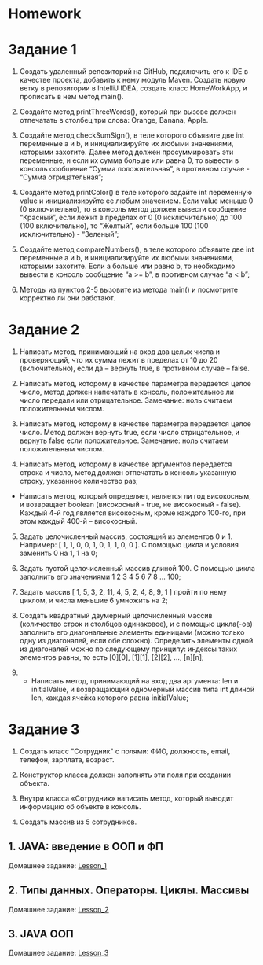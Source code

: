 # Homework
# Задание 1 #

1. Создать удаленный репозиторий на GitHub, подключить его к IDE в качестве проекта, добавить к нему модуль Maven. Создать новую ветку в репозитории в IntelliJ IDEA, создать класс HomeWorkApp, и прописать в нем метод main().

2. Создайте метод printThreeWords(), который при вызове должен отпечатать в столбец три слова: Orange, Banana, Apple.

3. Создайте метод checkSumSign(), в теле которого объявите две int переменные a и b, и инициализируйте их любыми значениями, которыми захотите. Далее метод должен просуммировать эти переменные, и если их сумма больше или равна 0, то вывести в консоль сообщение “Сумма положительная”, в противном случае - “Сумма отрицательная”;

4. Создайте метод printColor() в теле которого задайте int переменную value и инициализируйте ее любым значением. Если value меньше 0 (0 включительно), то в консоль метод должен вывести сообщение “Красный”, если лежит в пределах от 0 (0 исключительно) до 100 (100 включительно), то “Желтый”, если больше 100 (100 исключительно) - “Зеленый”;

5. Создайте метод compareNumbers(), в теле которого объявите две int переменные a и b, и инициализируйте их любыми значениями, которыми захотите. Если a больше или равно b, то необходимо вывести в консоль сообщение “a >= b”, в противном случае “a < b”;

6. Методы из пунктов 2-5 вызовите из метода main() и посмотрите корректно ли они работают.

# Задание 2 #

1. Написать метод, принимающий на вход два целых числа и проверяющий, что их сумма лежит в пределах от 10 до 20 (включительно), если да – вернуть true, в противном случае – false.

2. Написать метод, которому в качестве параметра передается целое число, метод должен напечатать в консоль, положительное ли число передали или отрицательное. Замечание: ноль считаем положительным числом.

3. Написать метод, которому в качестве параметра передается целое число. Метод должен вернуть true, если число отрицательное, и вернуть false если положительное. Замечание: ноль считаем положительным числом.

4. Написать метод, которому в качестве аргументов передается строка и число, метод должен отпечатать в консоль указанную строку, указанное количество раз;

 * Написать метод, который определяет, является ли год високосным, и возвращает boolean (високосный - true, не високосный - false). Каждый 4-й год является високосным, кроме каждого 100-го, при этом каждый 400-й – високосный.

5. Задать целочисленный массив, состоящий из элементов 0 и 1. Например: [ 1, 1, 0, 0, 1, 0, 1, 1, 0, 0 ]. С помощью цикла и условия заменить 0 на 1, 1 на 0;

6. Задать пустой целочисленный массив длиной 100. С помощью цикла заполнить его значениями 1 2 3 4 5 6 7 8 … 100;

7. Задать массив [ 1, 5, 3, 2, 11, 4, 5, 2, 4, 8, 9, 1 ] пройти по нему циклом, и числа меньшие 6 умножить на 2;

8. Создать квадратный двумерный целочисленный массив (количество строк и столбцов одинаковое), и с помощью цикла(-ов) заполнить его диагональные элементы единицами (можно только одну из диагоналей, если обе сложно). Определить элементы одной из диагоналей можно по следующему принципу: индексы таких элементов равны, то есть [0][0], [1][1], [2][2], …, [n][n];

9.  *  Написать метод, принимающий на вход два аргумента: len и initialValue, и возвращающий одномерный массив типа int длиной len, каждая ячейка которого равна initialValue;

# Задание 3 #


1. Создать класс "Сотрудник" с полями: ФИО, должность, email, телефон, зарплата, возраст.


2. Конструктор класса должен заполнять эти поля при создании объекта.


3. Внутри класса «Сотрудник» написать метод, который выводит информацию об объекте в консоль.


4. Создать массив из 5 сотрудников.


## 1. JAVA: введение в ООП и ФП ## 

Домашнее задание: [Lesson_1](https://github.com/waldemar89/Homework/blob/Lesson_1/src/main/java/com/kurinnyi/HomeWorkApp.java)

## 2. Типы данных. Операторы. Циклы. Массивы ##

Домашнее задание: [Lesson_2](https://github.com/waldemar89/Homework/tree/Lesson_2/src/main/java/com/lesson_2)

## 3. JAVA ООП ##

Домашнее задание: [Lesson_3](https://github.com/waldemar89/Homework/tree/Lesson_3/src/main/java/com/lesson_3)
